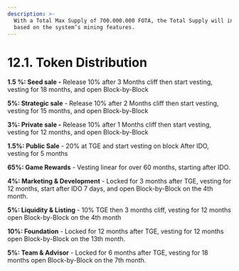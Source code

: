 ```yaml
---
description: >-
  With a Total Max Supply of 700.000.000 FOTA, the Total Supply will increase
  based on the system’s mining features.
---
```


# 12.1. Token Distribution

**1.5 %: Seed sale -** Release 10% after 3 Months cliff then start vesting, vesting for 18 months, and open Block-by-Block

**5%: Strategic sale** - Release 10% after 2 Months cliff then start vesting, vesting for 15 months, and open Block-by-Block

**3%: Private sale -** Release 10% after 1 Months cliff then start vesting, vesting for 12 months, and open Block-by-Block

**1.5%: Public Sale** - 20% at TGE and start vesting on block After IDO, vesting for 5 months&#x20;

**65%: Game Rewards** - Vesting linear for over 60 months, starting after IDO.&#x20;

**4%: Marketing & Development** - Locked for 3 months after TGE, vesting for 12 months, start after IDO 7 days, and open Block-by-Block on the 4th month.

**5%: Liquidity & Listing** - 10% TGE then 3 months cliff, vesting for 12 months open Block-by-Block on the 4th month

**10%: Foundation** - Locked for 12 months after TGE, vesting for 12 months open Block-by-Block on the 13th month.

**5%: Team & Advisor** - Locked for 6 months after TGE, vesting for 18 months open Block-by-Block on the 7th month.
